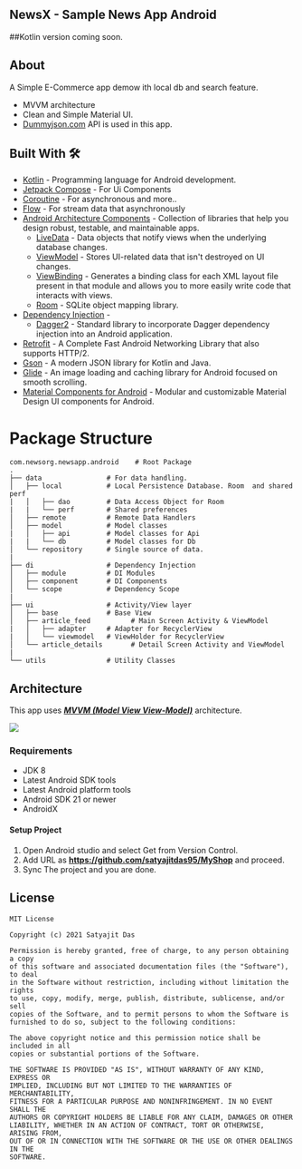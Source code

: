 ## NewsX - Sample News App Android

##Kotlin version coming soon.

[//]: # (<p align="center">)

[//]: # (  <img src="https://dassatya1995.github.io/NewsX-1.jpeg" height="500" width="250">)

[//]: # (  <img src="https://dassatya1995.github.io/NewsX-2.jpeg" height="500" width="250">)

[//]: # (  <img src="https://dassatya1995.github.io/NewsX-3.gif" height="500" width="250">)

[//]: # (</p>)

[//]: # (<br>)

[//]: # (***You can Install and test latest app from below 👇***)

[//]: # ()
[//]: # ([![NewsX App]&#40;https://img.shields.io/badge/NewsX-Apk-blue?style=for-the-badge&logo=android&#41;]&#40;https://github.com/dassatya1995/NewsX/releases/download/NewsX/NewsX.apk&#41;)

## About
A Simple E-Commerce app demow ith local db and search feature. 

- MVVM architecture
- Clean and Simple Material UI.
- [Dummyjson.com](https://dummyjson.com/) API is used in this app.

## Built With 🛠
- [Kotlin](https://kotlinlang.org/) - Programming language for Android development.
- [Jetpack Compose](https://developer.android.com/jetpack/compose) - For Ui Components
- [Coroutine](https://developer.android.com/kotlin/coroutines) - For asynchronous and more..
- [Flow](https://developer.android.com/kotlin/flow) - For stream data that asynchronously
- [Android Architecture Components](https://developer.android.com/topic/libraries/architecture) - Collection of libraries that help you design robust, testable, and maintainable apps.
    - [LiveData](https://developer.android.com/topic/libraries/architecture/livedata) - Data objects that notify views when the underlying database changes.
    - [ViewModel](https://developer.android.com/topic/libraries/architecture/viewmodel) - Stores UI-related data that isn't destroyed on UI changes.
    - [ViewBinding](https://developer.android.com/topic/libraries/view-binding) - Generates a binding class for each XML layout file present in that module and allows you to more easily write code that interacts with views.
    - [Room](https://developer.android.com/topic/libraries/architecture/room) - SQLite object mapping library.
- [Dependency Injection](https://developer.android.com/training/dependency-injection) -
    - [Dagger2](https://dagger.dev/) - Standard library to incorporate Dagger dependency injection into an Android application.
- [Retrofit](https://github.com/amitshekhariitbhu/Fast-Android-Networking) - A Complete Fast Android Networking Library that also supports HTTP/2.
- [Gson](https://github.com/google/gson) - A modern JSON library for Kotlin and Java.
- [Glide](https://github.com/bumptech/glide) - An image loading and caching library for Android focused on smooth scrolling.
- [Material Components for Android](https://github.com/material-components/material-components-android) - Modular and customizable Material Design UI components for Android.


# Package Structure

    com.newsorg.newsapp.android    # Root Package
    .
    ├── data                # For data handling.
    │   ├── local           # Local Persistence Database. Room  and shared perf
    |   │   ├── dao         # Data Access Object for Room   
    |   |   └── perf        # Shared preferences
    │   ├── remote          # Remote Data Handlers     
    │   ├── model           # Model classes
    |   │   ├── api         # Model classes for Api
    |   |   └── db          # Model classes for Db
    │   └── repository      # Single source of data.
    |
    ├── di                  # Dependency Injection  
    │   ├── module          # DI Modules
    │   ├── component       # DI Components       
    │   └── scope           # Dependency Scope
    |
    ├── ui                  # Activity/View layer
    │   ├── base            # Base View
    │   ├── article_feed          # Main Screen Activity & ViewModel
    |   │   ├── adapter     # Adapter for RecyclerView
    |   │   └── viewmodel   # ViewHolder for RecyclerView   
    │   └── article_details       # Detail Screen Activity and ViewModel
    |
    └── utils               # Utility Classes 


## Architecture
This app uses [***MVVM (Model View View-Model)***](https://developer.android.com/jetpack/docs/guide#recommended-app-arch) architecture.

![](https://developer.android.com/topic/libraries/architecture/images/final-architecture.png)

### Requirements
- JDK 8
- Latest Android SDK tools
- Latest Android platform tools
- Android SDK 21 or newer
- AndroidX

#### Setup Project
1. Open Android studio and select Get from Version Control.
2. Add URL as **https://github.com/satyajitdas95/MyShop** and proceed.
3. Sync The project and you are done.




## License
```
MIT License

Copyright (c) 2021 Satyajit Das

Permission is hereby granted, free of charge, to any person obtaining a copy
of this software and associated documentation files (the "Software"), to deal
in the Software without restriction, including without limitation the rights
to use, copy, modify, merge, publish, distribute, sublicense, and/or sell
copies of the Software, and to permit persons to whom the Software is
furnished to do so, subject to the following conditions:

The above copyright notice and this permission notice shall be included in all
copies or substantial portions of the Software.

THE SOFTWARE IS PROVIDED "AS IS", WITHOUT WARRANTY OF ANY KIND, EXPRESS OR
IMPLIED, INCLUDING BUT NOT LIMITED TO THE WARRANTIES OF MERCHANTABILITY,
FITNESS FOR A PARTICULAR PURPOSE AND NONINFRINGEMENT. IN NO EVENT SHALL THE
AUTHORS OR COPYRIGHT HOLDERS BE LIABLE FOR ANY CLAIM, DAMAGES OR OTHER
LIABILITY, WHETHER IN AN ACTION OF CONTRACT, TORT OR OTHERWISE, ARISING FROM,
OUT OF OR IN CONNECTION WITH THE SOFTWARE OR THE USE OR OTHER DEALINGS IN THE
SOFTWARE.
```
